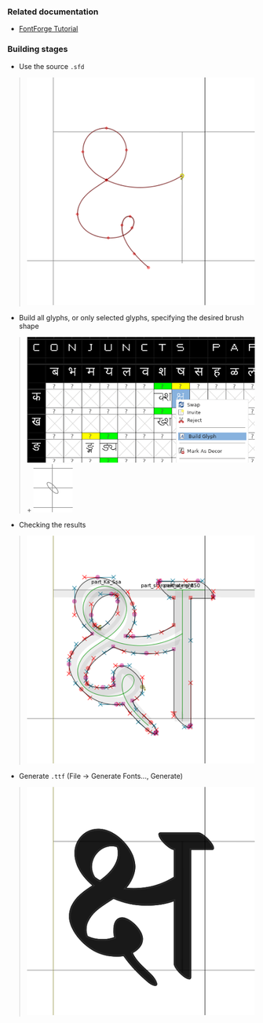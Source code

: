 ### Related documentation
- [FontForge Tutorial](https://fontforge.org/docs/tutorial.html)

### Building stages 

- Use the source `.sfd`
>![image](.resources/build/step1-source.png)

- Build all glyphs, or only selected glyphs, specifying the desired brush shape 
>![image](.resources/build/step2-menu-build.png) + ![image](.resources/build/build-brush.png)

- Checking the results
>![image](.resources/build/step2-build.png)

- Generate `.ttf` (File -> Generate Fonts..., Generate)
>![image](.resources/build/step3-generate.png)
